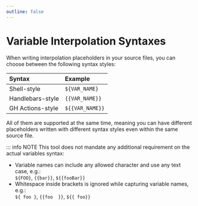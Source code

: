 ```yaml
---
outline: false
---
```


# Variable Interpolation Syntaxes

When writing interpolation placeholders in your source files, you can choose between the following syntax styles:

| Syntax           | Example          |
| :--------------- | :--------------- |
| Shell-style      | <span v-pre>`${VAR_NAME}`</span>    |
| Handlebars-style | <span v-pre>`{{VAR_NAME}}`</span>   |
| GH Actions-style | <span v-pre>`${{VAR_NAME}}`</span>  |

All of them are supported at the same time, meaning you can have different placeholders written with different syntax styles even within the same source file.

::: info NOTE
This tool does not mandate any additional requirement on the actual variables syntax: 
- Variable names can include any allowed character and use any text case, e.g.:  
  <span v-pre>`${FOO}`, `{{bar}}`, `${{fooBar}}`</span>
- Whitespace inside brackets is ignored while capturing variable names, e.g.:  
  <span v-pre>`${ foo }`, `{{foo  }}`, `${{ foo}}`</span>
